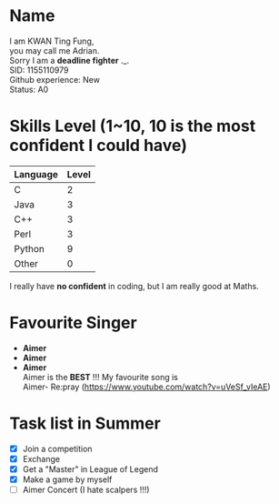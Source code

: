 # Name
I am KWAN Ting Fung,  
you may call me Adrian.  
Sorry I am a **deadline fighter** ._.   
SID: 1155110979   
Github experience: New    
Status: A0  

# Skills Level  (1~10, 10 is the most confident I could have)
Language | Level
------------ | -------------
C | 2
Java | 3
C++ | 3
Perl | 3
Python | 9
Other | 0 

I really have **no confident** in coding, but I am really good at Maths.

# Favourite Singer
* **Aimer**
* **Aimer**
* **Aimer**  
Aimer is the **BEST** !!! 
My favourite song is  
Aimer- Re:pray (https://www.youtube.com/watch?v=uVeSf_vIeAE)

# Task list in Summer
- [x] Join a competition
- [X] Exchange
- [X] Get a "Master" in League of Legend
- [X] Make a game by myself
- [ ] Aimer Concert  (I hate scalpers !!!)
